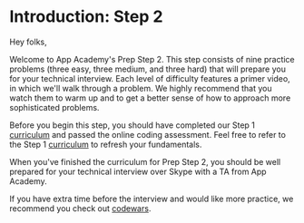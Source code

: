 # Introduction: Step 2

Hey folks,

Welcome to App Academy's Prep Step 2. This step consists of nine practice
problems (three easy, three medium, and three hard) that will prepare you for
your technical interview. Each level of difficulty features a primer video, in
which we'll walk through a problem. We highly recommend that you watch them to
warm up and to get a better sense of how to approach more sophisticated
problems.

Before you begin this step, you should have completed our Step 1
[curriculum][step1] and passed the online coding assessment. Feel free to refer
to the Step 1 [curriculum][step1] to refresh your fundamentals.

When you've finished the curriculum for Prep Step 2, you should be well prepared
for your technical interview over Skype with a TA from App Academy.

If you have extra time before the interview and would like more practice, we
recommend you check out [codewars](https://www.codewars.com/).

[step1]: https://app-academy.gitbooks.io/prep-step-one/content/
